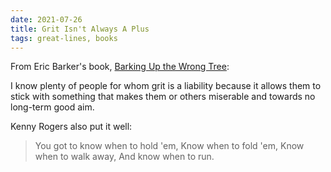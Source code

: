 ```yaml
---
date: 2021-07-26
title: Grit Isn't Always A Plus
tags: great-lines, books
---
```


From Eric Barker's book, [Barking Up the Wrong Tree](https://bookshop.org/books/barking-up-the-wrong-tree-the-surprising-science-behind-why-everything-you-know-about-success-is-mostly-wrong/9780062416049):

I know plenty of people for whom grit is a liability because it allows them to stick with something that makes them or others miserable and towards no long-term good aim.


Kenny Rogers also put it well:
> You got to know when to hold 'em,
> Know when to fold 'em,
> Know when to walk away,
> And know when to run.